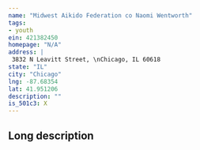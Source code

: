 ```yaml
---
name: "Midwest Aikido Federation co Naomi Wentworth"
tags:
- youth
ein: 421382450
homepage: "N/A"
address: |
 3832 N Leavitt Street, \nChicago, IL 60618
state: "IL"
city: "Chicago"
lng: -87.68354
lat: 41.951206
description: ""
is_501c3: X
---
```


## Long description


